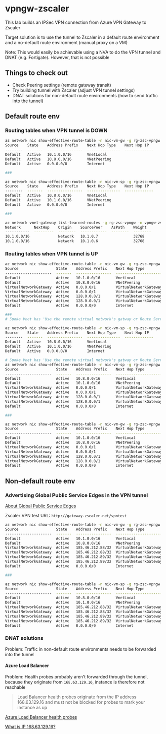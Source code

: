 # vpngw-zscaler

This lab builds an IPSec VPN connection from Azure VPN Gateway to Zscaler

Target solution is to use the tunnel to Zscaler in a default route environment and a no-default route environment (manual proxy on a VM)

Note: This would easily be achievable using a NVA to do the VPN tunnel and DNAT (e.g. Fortigate). However, that is not possible

## Things to check out 
- Check Peering settings (remote gateway transit)
- Try building tunnel with Zscaler (adjust VPN tunnel settings)
- DNAT solutions for non-default route environments (how to send traffic into the tunnel)

## Default route env

### Routing tables when VPN tunnel is DOWN

```bash
az network nic show-effective-route-table -n nic-vm-gw -g rg-zsc-vpngw -o table
Source    State    Address Prefix    Next Hop Type    Next Hop IP
--------  -------  ----------------  ---------------  -------------
Default   Active   10.1.0.0/16       VnetLocal
Default   Active   10.8.0.0/16       VNetPeering
Default   Active   0.0.0.0/0         Internet

###

az network nic show-effective-route-table -n nic-vm-sp -g rg-zsc-vpngw -o table
Source    State    Address Prefix    Next Hop Type    Next Hop IP
--------  -------  ----------------  ---------------  -------------
Default   Active   10.8.0.0/16       VnetLocal
Default   Active   10.1.0.0/16       VNetPeering
Default   Active   0.0.0.0/0         Internet

###

az network vnet-gateway list-learned-routes -g rg-zsc-vpngw -n vpngw-zsc -o table
Network      NextHop    Origin    SourcePeer    AsPath    Weight
-----------  ---------  --------  ------------  --------  --------
10.1.0.0/16             Network   10.1.0.7                32768
10.1.0.0/16             Network   10.1.0.6                32768
```

### Routing tables when VPN tunnel is UP

```bash
az network nic show-effective-route-table -n nic-vm-gw -g rg-zsc-vpngw -o table
Source                 State    Address Prefix    Next Hop Type          Next Hop IP
---------------------  -------  ----------------  ---------------------  -------------
Default                Active   10.1.0.0/16       VnetLocal
Default                Active   10.8.0.0/16       VNetPeering
VirtualNetworkGateway  Active   0.0.0.0/1         VirtualNetworkGateway  10.1.0.6
VirtualNetworkGateway  Active   0.0.0.0/1         VirtualNetworkGateway  10.1.0.7
VirtualNetworkGateway  Active   128.0.0.0/1       VirtualNetworkGateway  10.1.0.6
VirtualNetworkGateway  Active   128.0.0.0/1       VirtualNetworkGateway  10.1.0.7
Default                Active   0.0.0.0/0         Internet

###
# Spoke Vnet has 'Use the remote virtual network's gatway or Route Server' UNSET

az network nic show-effective-route-table -n nic-vm-sp -g rg-zsc-vpngw -o table
Source    State    Address Prefix    Next Hop Type    Next Hop IP
--------  -------  ----------------  ---------------  -------------
Default   Active   10.8.0.0/16       VnetLocal
Default   Active   10.1.0.0/16       VNetPeering
Default   Active   0.0.0.0/0         Internet

# Spoke Vnet has 'Use the remote virtual network's gatway or Route Server' SET
az network nic show-effective-route-table -n nic-vm-sp -g rg-zsc-vpngw -o table
Source                 State    Address Prefix    Next Hop Type          Next Hop IP
---------------------  -------  ----------------  ---------------------  -------------
Default                Active   10.8.0.0/16       VnetLocal
Default                Active   10.1.0.0/16       VNetPeering
VirtualNetworkGateway  Active   0.0.0.0/1         VirtualNetworkGateway  10.1.0.6
VirtualNetworkGateway  Active   0.0.0.0/1         VirtualNetworkGateway  10.1.0.7
VirtualNetworkGateway  Active   128.0.0.0/1       VirtualNetworkGateway  10.1.0.6
VirtualNetworkGateway  Active   128.0.0.0/1       VirtualNetworkGateway  10.1.0.7
Default                Active   0.0.0.0/0         Internet

###

az network nic show-effective-route-table -n nic-vm-gw -g rg-zsc-vpngw -o table
Source                 State    Address Prefix    Next Hop Type          Next Hop IP
---------------------  -------  ----------------  ---------------------  -------------
Default                Active   10.1.0.0/16       VnetLocal
Default                Active   10.8.0.0/16       VNetPeering
VirtualNetworkGateway  Active   0.0.0.0/1         VirtualNetworkGateway  10.1.0.6
VirtualNetworkGateway  Active   0.0.0.0/1         VirtualNetworkGateway  10.1.0.7
VirtualNetworkGateway  Active   128.0.0.0/1       VirtualNetworkGateway  10.1.0.6
VirtualNetworkGateway  Active   128.0.0.0/1       VirtualNetworkGateway  10.1.0.7
Default                Active   0.0.0.0/0         Internet
````

## Non-default route env
### Advertising Global Public Service Edges in the VPN tunnel

[About Global Public Service Edges](https://help.zscaler.com/zia/about-global-zscaler-enforcement-nodes)

Zscaler VPN test URL: `http://gateway.zscaler.net/vpntest`

```bash
az network nic show-effective-route-table -n nic-vm-gw -g rg-zsc-vpngw -o table
Source                 State    Address Prefix    Next Hop Type          Next Hop IP
---------------------  -------  ----------------  ---------------------  -------------
Default                Active   10.1.0.0/16       VnetLocal
Default                Active   10.8.0.0/16       VNetPeering
VirtualNetworkGateway  Active   185.46.212.88/32  VirtualNetworkGateway  10.1.0.6
VirtualNetworkGateway  Active   185.46.212.88/32  VirtualNetworkGateway  10.1.0.7
VirtualNetworkGateway  Active   185.46.212.89/32  VirtualNetworkGateway  10.1.0.6
VirtualNetworkGateway  Active   185.46.212.89/32  VirtualNetworkGateway  10.1.0.7
Default                Active   0.0.0.0/0         Internet

###

az network nic show-effective-route-table -n nic-vm-sp -g rg-zsc-vpngw -o table
Source                 State    Address Prefix    Next Hop Type          Next Hop IP
---------------------  -------  ----------------  ---------------------  -------------
Default                Active   10.8.0.0/16       VnetLocal
Default                Active   10.1.0.0/16       VNetPeering
VirtualNetworkGateway  Active   185.46.212.88/32  VirtualNetworkGateway  10.1.0.6
VirtualNetworkGateway  Active   185.46.212.88/32  VirtualNetworkGateway  10.1.0.7
VirtualNetworkGateway  Active   185.46.212.89/32  VirtualNetworkGateway  10.1.0.6
VirtualNetworkGateway  Active   185.46.212.89/32  VirtualNetworkGateway  10.1.0.7
Default                Active   0.0.0.0/0         Internet
```

### DNAT solutions

Problem: Traffic in non-default route environments needs to be forwarded into the tunnel

#### Azure Load Balancer

Problem: Health probes probably aren't forwarded through the tunnel, because they originate from `168.63.129.16`, instance is therefore not reachable

> Load Balancer health probes originate from the IP address 168.63.129.16 and must not be blocked for probes to mark your instance as up

[Azure Load Balancer health probes](https://learn.microsoft.com/en-us/azure/load-balancer/load-balancer-custom-probe-overview#probe-source-ip-address)

[What is IP 168.63.129.16?](https://learn.microsoft.com/en-us/azure/load-balancer/load-balancer-faqs#what-is-ip-168-63-129-16-)


